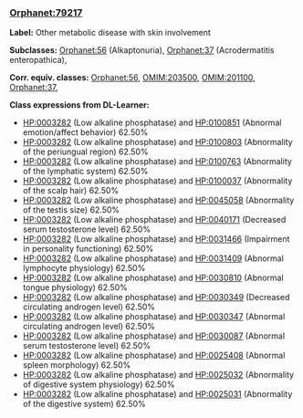
### [Orphanet:79217](http://www.orpha.net/ORDO/Orphanet_79217)
**Label:** Other metabolic disease with skin involvement

**Subclasses:** [Orphanet:56](http://www.orpha.net/ORDO/Orphanet_56) (Alkaptonuria), [Orphanet:37](http://www.orpha.net/ORDO/Orphanet_37) (Acrodermatitis enteropathica), 

**Corr. equiv. classes:** [Orphanet:56](http://www.orpha.net/ORDO/Orphanet_56), [OMIM:203500](http://purl.obolibrary.org/obo/OMIM_203500), [OMIM:201100](http://purl.obolibrary.org/obo/OMIM_201100), [Orphanet:37](http://www.orpha.net/ORDO/Orphanet_37), 

**Class expressions from DL-Learner:**

- [HP:0003282](http://purl.obolibrary.org/obo/HP_0003282) (Low alkaline phosphatase) and [HP:0100851](http://purl.obolibrary.org/obo/HP_0100851) (Abnormal emotion/affect behavior) 62.50%
- [HP:0003282](http://purl.obolibrary.org/obo/HP_0003282) (Low alkaline phosphatase) and [HP:0100803](http://purl.obolibrary.org/obo/HP_0100803) (Abnormality of the periungual region) 62.50%
- [HP:0003282](http://purl.obolibrary.org/obo/HP_0003282) (Low alkaline phosphatase) and [HP:0100763](http://purl.obolibrary.org/obo/HP_0100763) (Abnormality of the lymphatic system) 62.50%
- [HP:0003282](http://purl.obolibrary.org/obo/HP_0003282) (Low alkaline phosphatase) and [HP:0100037](http://purl.obolibrary.org/obo/HP_0100037) (Abnormality of the scalp hair) 62.50%
- [HP:0003282](http://purl.obolibrary.org/obo/HP_0003282) (Low alkaline phosphatase) and [HP:0045058](http://purl.obolibrary.org/obo/HP_0045058) (Abnormality of the testis size) 62.50%
- [HP:0003282](http://purl.obolibrary.org/obo/HP_0003282) (Low alkaline phosphatase) and [HP:0040171](http://purl.obolibrary.org/obo/HP_0040171) (Decreased serum testosterone level) 62.50%
- [HP:0003282](http://purl.obolibrary.org/obo/HP_0003282) (Low alkaline phosphatase) and [HP:0031466](http://purl.obolibrary.org/obo/HP_0031466) (Impairment in personality functioning) 62.50%
- [HP:0003282](http://purl.obolibrary.org/obo/HP_0003282) (Low alkaline phosphatase) and [HP:0031409](http://purl.obolibrary.org/obo/HP_0031409) (Abnormal lymphocyte physiology) 62.50%
- [HP:0003282](http://purl.obolibrary.org/obo/HP_0003282) (Low alkaline phosphatase) and [HP:0030810](http://purl.obolibrary.org/obo/HP_0030810) (Abnormal tongue physiology) 62.50%
- [HP:0003282](http://purl.obolibrary.org/obo/HP_0003282) (Low alkaline phosphatase) and [HP:0030349](http://purl.obolibrary.org/obo/HP_0030349) (Decreased circulating androgen level) 62.50%
- [HP:0003282](http://purl.obolibrary.org/obo/HP_0003282) (Low alkaline phosphatase) and [HP:0030347](http://purl.obolibrary.org/obo/HP_0030347) (Abnormal circulating androgen level) 62.50%
- [HP:0003282](http://purl.obolibrary.org/obo/HP_0003282) (Low alkaline phosphatase) and [HP:0030087](http://purl.obolibrary.org/obo/HP_0030087) (Abnormal serum testosterone level) 62.50%
- [HP:0003282](http://purl.obolibrary.org/obo/HP_0003282) (Low alkaline phosphatase) and [HP:0025408](http://purl.obolibrary.org/obo/HP_0025408) (Abnormal spleen morphology) 62.50%
- [HP:0003282](http://purl.obolibrary.org/obo/HP_0003282) (Low alkaline phosphatase) and [HP:0025032](http://purl.obolibrary.org/obo/HP_0025032) (Abnormality of digestive system physiology) 62.50%
- [HP:0003282](http://purl.obolibrary.org/obo/HP_0003282) (Low alkaline phosphatase) and [HP:0025031](http://purl.obolibrary.org/obo/HP_0025031) (Abnormality of the digestive system) 62.50%


